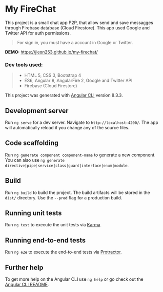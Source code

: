 # My FireChat

This project is a small chat app P2P, that allow send and save messagges through Firebase database (Cloud Firestore).
This app used Google and Twitter API for auth permissions.

> For sign in, you must have a account in Google or Twitter.

**DEMO:** https://jleon253.github.io/my-firechat/

### Dev tools used:

> - HTML 5, CSS 3, Bootstrap 4
> - ES6, Angular 8, AngularFire 2, Google and Twitter API
> - Firebase (Cloud Firestore)

This project was generated with [Angular CLI](https://github.com/angular/angular-cli) version 8.3.3.

## Development server

Run `ng serve` for a dev server. Navigate to `http://localhost:4200/`. The app will automatically reload if you change any of the source files.

## Code scaffolding

Run `ng generate component component-name` to generate a new component. You can also use `ng generate directive|pipe|service|class|guard|interface|enum|module`.

## Build

Run `ng build` to build the project. The build artifacts will be stored in the `dist/` directory. Use the `--prod` flag for a production build.

## Running unit tests

Run `ng test` to execute the unit tests via [Karma](https://karma-runner.github.io).

## Running end-to-end tests

Run `ng e2e` to execute the end-to-end tests via [Protractor](http://www.protractortest.org/).

## Further help

To get more help on the Angular CLI use `ng help` or go check out the [Angular CLI README](https://github.com/angular/angular-cli/blob/master/README.md).
